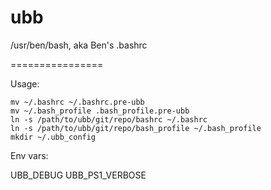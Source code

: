 # ubb

/usr/ben/bash, aka Ben's .bashrc

================

Usage:

```
mv ~/.bashrc ~/.bashrc.pre-ubb 
mv ~/.bash_profile .bash_profile.pre-ubb
ln -s /path/to/ubb/git/repo/bashrc ~/.bashrc
ln -s /path/to/ubb/git/repo/bash_profile ~/.bash_profile
mkdir ~/.ubb_config
```

Env vars:

UBB_DEBUG
UBB_PS1_VERBOSE
